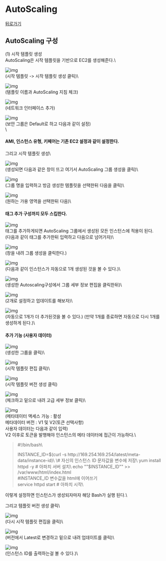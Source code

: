 # AutoScaling

[뒤로가기](../../)

## AutoScaling 구성

(1) 시작 템플릿 생성\
AutoScaling은 시작 템플릿을 기반으로 EC2를 생성해준다.\


![img](../Img/autoscaling.png)\
(시작 템플릿 -> 시작 템플릿 생성 클릭)\


![img](../Img/autoscaling2.png)\
(템플릿 이름과 AutoScaling 지침 체크)

![img](../Img/autoscaling3.png)\
(네트워크 인터페이스 추가)

![img](../Img/autoscaling4.png)\
(보안 그룹은 Default로 하고 다음과 같이 설정)\
\


#### AMI, 인스턴스 유형, 키페어는 기존 EC2 설정과 같이 설정한다.

그리고 시작 템플릿 생성\


![img](../Img/autoscaling5.png)\
(생성되면 다음과 같은 창이 뜨고 여기서 AutoScaling 그룹 생성을 클릭)\


![img](../Img/autoscaling6.png)\
(그룹 명을 입력하고 방금 생성한 템플릿을 선택한뒤 다음을 클릭)\


![img](../Img/autoscaling7.png)\
(원하는 가용 영역을 선택한뒤 다음)\


#### 태그 추가 구성까지 모두 스킵한다.  

![img](../Img/autoscaling8.png)\
태그를 추가하게되면 AutoScaling 그룹에서 생성된 모든 인스턴스에 적용이 된다.\
(다음과 같이 태그를 추가한뒤 입력하고 다음으로 넘어가자)\


![img](../Img/autoscaling9.png)\
(창을 내려 그룹 생성을 클릭한다.)

![img](../Img/autoscaling10.png)\
(다음과 같이 인스턴스가 자동으로 1개 생성된 것을 볼 수 있다.)\


![img](../Img/autoscaling11.png)\
(생성한 Autoscaling구성에서 그룹 세부 정보 편집을 클릭한뒤)\


![img](../Img/autoscaling12.png)\
(2개로 설정하고 업데이트를 해보자)\


![img](../Img/autoscaling13.png)\
(자동으로 1개가 더 추가된것을 볼 수 있다.) (만약 1개를 종료하면 자동으로 다시 1개를 생성하게 된다.)\


#### 추가 기능 (사용자 데이터)

![img](../Img/auto1.png)\
(생성한 그룹을 클릭)\


![img](../Img/auto2.png)\
(시작 템플릿 편집 클릭)\


![img](../Img/auto3.png)\
(시작 템플릿 버전 생성 클릭)

![img](../Img/auto4.png)\
(체크하고 밑으로 내려 고급 세부 정보 클릭)\


![img](../Img/auto5.png)\
(메타데이터 액세스 가능 : 활성\
메타데이터 버전 : V1 및 V2(토큰 선택사항)\
사용자 데이터는 다음과 같이 입력)\
V2 이후로 토큰을 발행해야 인스턴스의 메타 데이터에 접근이 가능하다.\


> \#!/bin/bash\
>
>
> INSTANCE\_ID=$(curl -s http://169.254.169.254/latest/meta-data/instance-id)\
> \# 자신의 인스턴스 ID 문자값을 변수에 저장\
> yum install httpd -y # 아파치 서버 설치\
> echo ""$INSTANCE\_ID"" >> /var/www/html/index.html\
> \#INSTANCE\_ID 변수값을 html에 이어쓰기\
> service httpd start # 아파치 시작\
>

이렇게 설정하면 인스턴스가 생성되자마자 해당 Bash가 실행 된다.\


그리고 템플릿 버전 생성 클릭\


![img](../Img/auto2.png)\
(다시 시작 템플릿 편집을 클릭)\


![img](../Img/auto6.png)\
(버전에서 Latest로 변경하고 밑으로 내려 업데이트를 클릭)\


![img](../Img/auto7.png)\
(인스턴스 ID를 출력하는걸 볼 수 있다.)\
